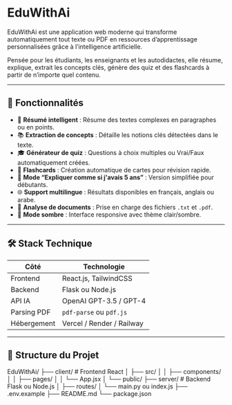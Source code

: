 # EduWithAi

EduWithAi est une application web moderne qui transforme automatiquement tout texte ou PDF en ressources d’apprentissage personnalisées grâce à l’intelligence artificielle.

Pensée pour les étudiants, les enseignants et les autodidactes, elle résume, explique, extrait les concepts clés, génère des quiz et des flashcards à partir de n’importe quel contenu.

---

## 🎯 Fonctionnalités

- 🧠 **Résumé intelligent** : Résume des textes complexes en paragraphes ou en points.
- 📚 **Extraction de concepts** : Détaille les notions clés détectées dans le texte.
- 🎓 **Générateur de quiz** : Questions à choix multiples ou Vrai/Faux automatiquement créées.
- 🔁 **Flashcards** : Création automatique de cartes pour révision rapide.
- 👶 **Mode “Expliquer comme si j'avais 5 ans”** : Version simplifiée pour débutants.
- 🌐 **Support multilingue** : Résultats disponibles en français, anglais ou arabe.
- 📄 **Analyse de documents** : Prise en charge des fichiers `.txt` et `.pdf`.
- 🌙 **Mode sombre** : Interface responsive avec thème clair/sombre.

---

## 🛠️ Stack Technique

| Côté           | Technologie               |
|----------------|---------------------------|
| Frontend       | React.js, TailwindCSS     |
| Backend        | Flask ou Node.js          |
| API IA         | OpenAI GPT-3.5 / GPT-4     |
| Parsing PDF    | `pdf-parse` ou `pdf.js`   |
| Hébergement    | Vercel / Render / Railway |

---

## 📁 Structure du Projet

EduWithAi/
├── client/ # Frontend React
│ ├── src/
│ │ ├── components/
│ │ ├── pages/
│ │ └── App.jsx
│ └── public/
├── server/ # Backend Flask ou Node.js
│ ├── routes/
│ └── main.py ou index.js
├── .env.example
├── README.md
└── package.json

